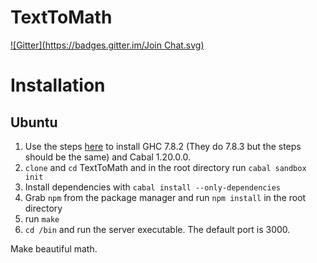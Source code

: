 # TextToMath
[![Gitter](https://badges.gitter.im/Join Chat.svg)](https://gitter.im/nikklassen/TextToMath?utm_source=badge&utm_medium=badge&utm_campaign=pr-badge&utm_content=badge)

# Installation
  ## Ubuntu
  1. Use the steps [here](https://gist.github.com/yantonov/10083524) to install GHC 7.8.2 (They do 7.8.3 but the steps should be the same) and Cabal 1.20.0.0.
  2. `clone` and `cd` TextToMath and in the root directory run `cabal sandbox init`
  3. Install dependencies with `cabal install --only-dependencies`
  4. Grab `npm` from the package manager and run `npm install` in the root directory
  5. run `make`
  6. `cd /bin` and run the server executable. The default port is 3000.
  
Make beautiful math.
